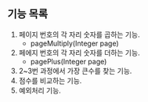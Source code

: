 ## 기능 목록
1. 페이지 번호의 각 자리 숫자를 곱하는 기능.
   - pageMultiply(Integer page)
2. 페에지 번호의 각 자리 숫자를 더하는 기능.
   - pagePlus(Integer page)
3. 2~3번 과정에서 가장 큰수를 찾는 기능.
4. 점수를 비교하는 기능.
5. 예외처리 기능.